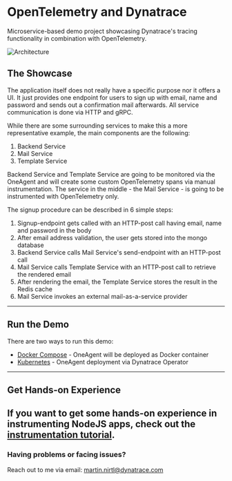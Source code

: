 # OpenTelemetry and Dynatrace

Microservice-based demo project showcasing Dynatrace's tracing functionality in combination with OpenTelemetry.

![Architecture](https://raw.githubusercontent.com/martinnirtl/otel-demo/master/docs/img/architecture-diagram.png)

## The Showcase

The application itself does not really have a specific purpose nor it offers a UI. It just provides one endpoint for users to sign up with email, name and password and sends out a confirmation mail afterwards. All service communication is done via HTTP and gRPC.

While there are some surrounding services to make this a more representative example, the main components are the following:

1. Backend Service
2. Mail Service
3. Template Service

Backend Service and Template Service are going to be monitored via the OneAgent and will create some custom OpenTelemetry spans via manual instrumentation. The service in the middle - the Mail Service - is going to be instrumented with OpenTelemetry only.

The signup procedure can be described in 6 simple steps:

1. Signup-endpoint gets called with an HTTP-post call having email, name and password in the body
2. After email address validation, the user gets stored into the mongo database
3. Backend Service calls Mail Service's send-endpoint with an HTTP-post call
4. Mail Service calls Template Service with an HTTP-post call to retrieve the rendered email
5. After rendering the email, the Template Service stores the result in the Redis cache
6. Mail Service invokes an external mail-as-a-service provider

---

## Run the Demo

There are two ways to run this demo:

- [Docker Compose](https://raw.githubusercontent.com/martinnirtl/otel-demo/master/docs/run-docker-compose.md) - OneAgent will be deployed as Docker container
- [Kubernetes](https://raw.githubusercontent.com/martinnirtl/otel-demo/master/docs/run-kubernetes.md) - OneAgent deployment via Dynatrace Operator

---

## Get Hands-on Experience

## If you want to get some hands-on experience in instrumenting NodeJS apps, check out the [instrumentation tutorial](https://raw.githubusercontent.com/martinnirtl/otel-demo/master/docs/instrumentation-tutorial.md).

### Having problems or facing issues?

Reach out to me via email: [martin.nirtl@dynatrace.com](mailto:martin.nirtl@dynatrace.com)
